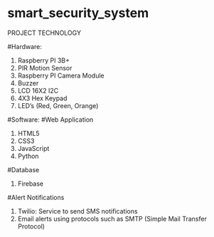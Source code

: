 # smart_security_system

PROJECT TECHNOLOGY

#Hardware:
1. Raspberry PI 3B+
2. PIR Motion Sensor
3. Raspberry PI Camera Module
4. Buzzer
5. LCD 16X2 I2C
6. 4X3 Hex Keypad
7. LED’s (Red, Green, Orange)


#Software:
#Web Application
1. HTML5
2. CSS3
3. JavaScript
4. Python

#Database
1. Firebase

#Alert Notifications
1. Twilio: Service to send SMS notifications
2. Email alerts using protocols such as SMTP (Simple Mail Transfer Protocol)

